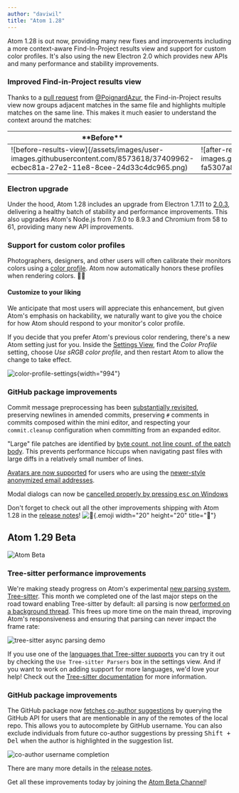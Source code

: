 ```yaml
---
author: "daviwil"
title: "Atom 1.28"
---
```


Atom 1.28 is out now, providing many new fixes and improvements including a more context-aware Find-In-Project results view and support for custom color profiles. It's also using the new Electron 2.0 which provides new APIs and many performance and stability improvements.

<!--more-->

### Improved Find-in-Project results view

Thanks to a [pull request](https://github.com/atom/find-and-replace/pull/1002) from [@PoignardAzur](https://github.com/PoignardAzur), the Find-in-Project results view now groups adjacent matches in the same file and highlights multiple matches on the same line. This makes it much easier to understand the context around the matches:

<table>
  <thead>
    <tr>
      <th>**Before**</th>
      <th>**After**</th>
    </tr>
  </thead>
  <tbody>
    <tr>
      <td>![before-results-view](/assets/images/user-images.githubusercontent.com/8573618/37409962-ecbec81a-27e2-11e8-8cee-24d33c4dc965.png)</td>
      <td>![after-results-view](/assets/images/user-images.githubusercontent.com/8573618/39080692-fa5307a8-456e-11e8-831f-539e889bb839.png)</td>
    </tr>
  </tbody>
</table>

### Electron upgrade

Under the hood, Atom 1.28 includes an upgrade from Electron 1.7.11 to [2.0.3](https://electronjs.org/releases#2.0.3), delivering a healthy batch of stability and performance improvements. This also upgrades Atom's Node.js from 7.9.0 to 8.9.3 and Chromium from 58 to 61, providing many new API improvements.

### Support for custom color profiles

Photographers, designers, and other users will often calibrate their monitors colors using a [color profile](https://en.wikipedia.org/wiki/ICC_profile). Atom now automatically honors these profiles when rendering colors. 🎨✨

#### Customize to your liking

We anticipate that most users will appreciate this enhancement, but given Atom's emphasis on hackability, we naturally want to give you the choice for how Atom should respond to your monitor's color profile.

If you decide that you prefer Atom's previous color rendering, there's a new Atom setting just for you. Inside the [Settings View](https://flight-manual.atom-editor.cc/getting-started/sections/atom-basics/#settings-and-preferences), find the _Color Profile_ setting, choose _Use sRGB color profile_, and then restart Atom to allow the change to take effect.

![color-profile-settings](/assets/images/user-images.githubusercontent.com/2988/41253300-e56ce36c-6d8d-11e8-8871-6ccb0bd5c6b7.png){width="994"}

### GitHub package improvements

Commit message preprocessing has been [substantially revisited](https://github.com/atom/github/pull/1500), preserving newlines in amended commits, preserving `#` comments in commits composed within the mini editor, and respecting your `commit.cleanup` configuration when committing from an expanded editor.

"Large" file patches are identified by [byte count, not line count, of the patch body](https://github.com/atom/github/pull/1501). This prevents performance hiccups when navigating past files with large diffs in a relatively small number of lines.

[Avatars are now supported](https://github.com/atom/github/pull/1483) for users who are using the [newer-style anonymized email addresses](https://help.github.com/articles/about-commit-email-addresses/).

Modal dialogs can now be [cancelled properly by pressing <kbd>esc</kbd> on Windows](https://github.com/atom/github/pull/1452)

Don't forget to check out all the other improvements shipping with Atom 1.28 in the [release notes](https://github.com/atom/atom/releases/tag/v1.28.0)! ![:memo:](https://github.githubassets.com/images/icons/emoji/unicode/1f4dd.png){.emoji width="20" height="20" title=":memo:"}

## Atom 1.29 Beta

![Atom Beta](/assets/images/blog.atom.io/img/release-beta.png)

### Tree-sitter performance improvements

We're making steady progress on Atom's experimental [new parsing system](https://github.com/atom/atom/pull/16299), [Tree-sitter](https://github.com/tree-sitter/tree-sitter). This month we completed one of the last major steps on the road toward enabling Tree-sitter by default: all parsing is now [performed on a background thread](https://github.com/atom/atom/pull/17339). This frees up more time on the main thread, improving Atom's responsiveness and ensuring that parsing can never impact the frame rate:

![tree-sitter async parsing demo](/assets/images/user-images.githubusercontent.com/326587/40439999-7dc549be-5e71-11e8-9540-fc02c12f0b6c.gif)

If you use one of the [languages that Tree-sitter supports](https://tree-sitter.github.io/tree-sitter/#available-parsers) you can try it out by checking the `Use Tree-sitter Parsers` box in the settings view. And if you want to work on adding support for more languages, we'd love your help! Check out the [Tree-sitter documentation](http://tree-sitter.github.io/tree-sitter) for more information.

### GitHub package improvements

The GitHub package now [fetches co-author suggestions](https://github.com/atom/github/pull/1476) by querying the GitHub API for users that are mentionable in any of the remotes of the local repo. This allows you to autocomplete by GitHub username. You can also exclude individuals from future co-author suggestions by pressing <kbd>Shift + Del</kbd> when the author is highlighted in the suggestion list.

![co-author username completion](/assets/images/user-images.githubusercontent.com/17565/41681810-be73e748-74a3-11e8-87ed-f0dc62bf3b27.gif)

There are many more details in the [release notes](https://github.com/atom/atom/releases/tag/v1.29.0-beta0).

Get all these improvements today by joining the [Atom Beta Channel](/beta)!
